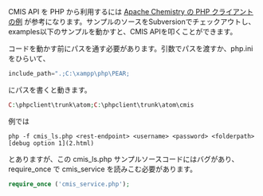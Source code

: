 
CMIS API を PHP から利用するには [Apache Chemistry の PHP クライアントの例](http://chemistry.apache.org/php/phpclient.html) が参考になります。サンプルのソースをSubversionでチェックアウトし、examples以下のサンプルを動かすと、CMIS APIを叩くことができます。

コードを動かす前にパスを通す必要があります。引数でパスを渡すか、php.ini をひらいて、

```PHP
include_path=".;C:\xampp\php\PEAR;
```

にパスを書くと動きます。

```PHP
C:\phpclient\trunk\atom;C:\phpclient\trunk\atom\cmis
```

例では

```
php -f cmis_ls.php <rest-endpoint> <username> <password> <folderpath> [debug option 1](2.html)
```

とありますが、この cmis_ls.php サンプルソースコードにはバグがあり、require_once で cmis_service を読みこむ必要があります。

```php
require_once ('cmis_service.php');
```
